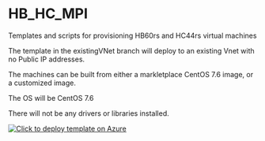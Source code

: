 # HB_HC_MPI
Templates and scripts for provisioning HB60rs and HC44rs virtual machines

The template in the existingVNet branch will deploy to an existing Vnet with no Public IP addresses.

The machines can be built from either a markletplace CentOS 7.6 image, or a customized image.

The OS will be CentOS 7.6

There will not be any drivers or libraries installed.



[![Click to deploy template on Azure](http://azuredeploy.net/deploybutton.png "Click to deploy template on Azure")](https://portal.azure.com/#create/Microsoft.Template/uri/https%3A%2F%2Fraw.githubusercontent.com%2Fgrandparoach%2FHB_HC_MPI%2FexistingVNet%2Fazuredeploy.json)  

